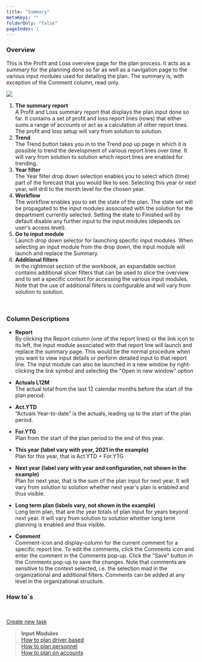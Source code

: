 ```yaml
---
title: "Summary"
metaKeys: ""
folderOnly: "false"
pageIndex: 1
---
```



### Overview
This is the Profit and Loss overview page for the plan process. It acts as a summary for the planning done so far as well as a navigation page to the various input modules used for detailing the plan. The summary is, with exception of the Comment column, read only.
<br/>

![](https://profitbasedocs.blob.core.windows.net/plannerimages/plan-overview-summary.JPG)

1. **The summary report** <br/>
A Profit and Loss summary report that displays the plan input done so far. It contains a set of profit and loss report lines (rows) that either sums a range of accounts or act as a calculation of other report lines. The profit and loss setup will vary from solution to solution.
2. **Trend** <br/>
The Trend button takes you in to the Trend pop up page in which it is possible to trend the development of various report lines over time. It will vary from solution to solution which report lines are enabled for trending.
3. **Year filter** <br/>
The Year filter drop down selection enables you to select which (time) part of the forecast that you would like to see. Selecting this year or next year, will drill to the month level for the chosen year.
4. **Workflow** <br/>
The workflow enables you to set the state of the plan. The state set will be propagated to the input modules associated with the solution for the department currently selected. Setting the state to Finished will by default disable any further input to the input modules (depends on user's access level).
5. **Go to input module** <br/>
Launch drop down selector for launching specific input modules. When selecting an input module from the drop down, the input module will launch and replace the Summary.
6. **Additional filters** <br/>
In the rightmost section of the workbook, an expandable section contains additional slicer filters that can be used to slice the overview and to set a specific context for accessing the various input modules. Note that the use of additional filters is configurable and will vary from solution to solution.

<br/>


### Column Descriptions

- **Report**<br/>
By clicking the Report column (one of the report lines) or the link icon to its left, the input module associated with that report line will launch and replace the summary page. This would be the normal procedure when you want to view input details or perform detailed input to that report line. The input module can also be launched in a new window by right-clicking the link symbol and selecting the "Open in new window" option

- **Actuals L12M**<br/>
The actual total from the last 12 calendar months before the start of the plan period.

- **Act.YTD**<br/>
“Actuals Year-to-date” is the actuals, leading up to the start of the plan period.

- **For.YTG** <br/>
Plan from the start of the plan period to the end of this year.

- **This year (label vary with year, 2021 in the example)** <br/>
Plan for this year, that is Act.YTD + For.YTG

- **Next year (label vary with year and configuration, not shown in the example)** <br/>
Plan for next year, that is the sum of the plan input for next year. It will vary from solution to solution whether next year's plan is enabled and thus visible.

- **Long term plan (labels vary, not shown in the example)** <br/>
Long term plan, that are the year totals of plan input for years beyond next year. It will vary from solution to solution whether long term planning is enabled and thus visible.

- **Comment** <br/>
Comment-icon and display-column for the current comment for a specific report line. To edit the comments, click the Comments icon and enter the comment in the Comments pop-up. Click the "Save" button in the Comments pop-up to save the changes. Note that comments are sensitive to the context selected, i.e. the selection mad in the organizational and additional filters. Comments can be added at any level in the organizational structure.

### How to`s

<br/>

[Create new task](../../process-and-tasks/tasks/create-edit-task.md)<br/>

> **Input Modules**<br/>
> [How to plan driver based](../../../modules/driver-based/drivers.md)<br/>
> [How to plan personnel](../../../modules/personnel/personnel-details.md)<br/>
> [How to plan on accounts](../../../modules/account/account-details.md)<br/>





